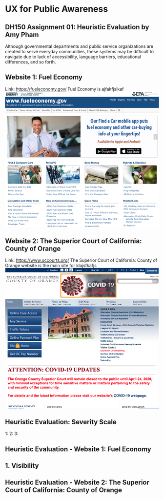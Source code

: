 # UX for Public Awareness 
## DH150 Assignment 01: Heuristic Evaluation by Amy Pham 

Although governmental departments and public service organizations are created to serve everyday communities, these systems may be difficult to navigate due to lack of accessibility, language barriers, educational differences, and so forth. 

## Website 1: Fuel Economy 
Link: https://fueleconomy.gov/
Fuel Economy is ajfakfjslkaf
<img src="./fuel-economy-screenshot.png">

## Website 2: The Superior Court of California: County of Orange 
Link: https://www.occourts.org/
The Superior Court of California: County of Orange website is the main site for klajsfkafjs
<img src="./oc-court-screenshot.png"> 

## Heuristic Evaluation: Severity Scale 
1: 
2: 
3: 

## Heuristic Evaluation - Website 1: Fuel Economy 
## 1. Visibility 

## Heuristic Evaluation - Website 2: The Superior Court of California: County of Orange 




